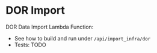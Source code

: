 # DOR Import

DOR Data Import Lambda Function:
- See how to build and run under `/api/import_infra/dor`
- Tests: TODO
